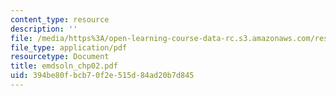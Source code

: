 ```yaml
---
content_type: resource
description: ''
file: /media/https%3A/open-learning-course-data-rc.s3.amazonaws.com/res-6-003-electromechanical-dynamics-spring-2009/394be80fbcb70f2e515d84ad20b7d845_emdsoln_chp02.pdf
file_type: application/pdf
resourcetype: Document
title: emdsoln_chp02.pdf
uid: 394be80f-bcb7-0f2e-515d-84ad20b7d845
---
```

